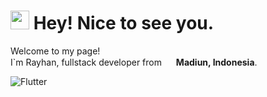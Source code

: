 <h1><img src="https://emojis.slackmojis.com/emojis/images/1531849430/4246/blob-sunglasses.gif?1531849430" width="30"/> Hey! Nice to see you.</h1>

<p>Welcome to my page!</br>I`m Rayhan, fullstack developer from <img src="https://cdn-icons-png.flaticon.com/128/6157/6157721.png" height="15"/> <b>Madiun, Indonesia</b>.
</p>

<img alt="Flutter" src="https://img.shields.io/badge/-Flutter-45b8d8?style=flat-square&logo=flutter&logoColor=blue&labelColor=grey" />
